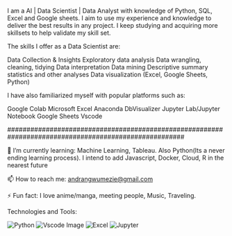 I am a AI | Data Scientist | Data Analyst with knowledge of Python, SQL, Excel and Google sheets. I aim to use my experience and knowledge to deliver the best results in any project. I keep studying and acquiring more skillsets to help validate my skill set.

The skills I offer as a Data Scientist are:

Data Collection & Insights
Exploratory data analysis
Data wrangling, cleaning, tidying
Data interpretation
Data mining
Descriptive summary statistics and other analyses
Data visualization (Excel, Google Sheets, Python)

I have also familiarized myself with popular platforms such as:

Google Colab
Microsoft Excel
Anaconda
DbVisualizer
Jupyter Lab/Jupyter Notebook
Google Sheets
Vscode

######################################################################################################

🌱 I’m currently learning: Machine Learning, Tableau. Also Python(Its a never ending learning process). I intend to add Javascript, Docker, Cloud, R in the nearest future

📫 How to reach me: andrangwumezie@gmail.com

⚡ Fun fact: I love anime/manga, meeting people, Music, Traveling.

Technologies and Tools:

![Python](https://user-images.githubusercontent.com/98275115/161402729-ceecac63-97de-4757-8bbf-a16b94c68056.png) ![Vscode Image](https://user-images.githubusercontent.com/98275115/161402696-cb55f80b-464f-4d60-98f3-c16820689f15.png) ![Excel](https://user-images.githubusercontent.com/98275115/161402755-de4d2455-8075-4db9-8ba7-83638964686b.svg) ![Jupyter](https://user-images.githubusercontent.com/98275115/161402768-880713d6-26e3-426e-8818-287095a746d6.svg)










